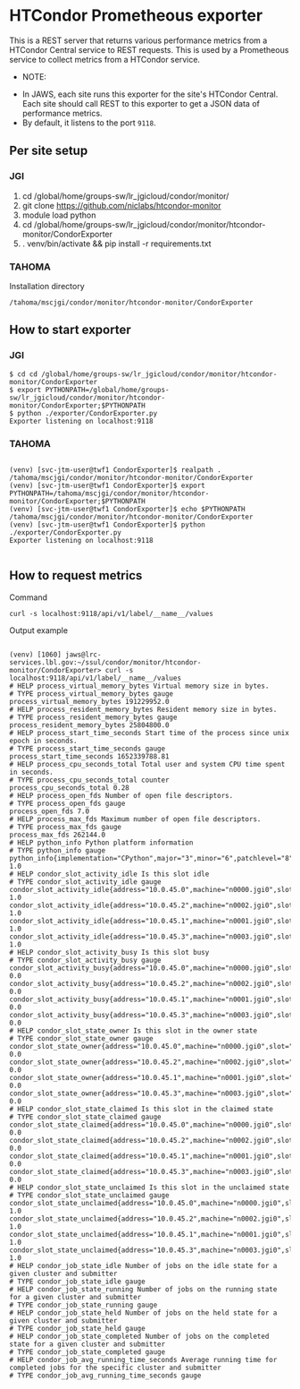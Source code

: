 # HTCondor Prometheous exporter 


This is a REST server that returns various performance metrics from a HTCondor Central service to REST requests.
This is used by a Prometheous service to collect metrics from a HTCondor service.

* NOTE: 
- In JAWS, each site runs this exporter for the site's HTCondor Central. Each site should call REST to this exporter to get a JSON data of performance metrics. 
- By default, it listens to the port `9118`.


## Per site setup

### JGI

1. cd /global/home/groups-sw/lr_jgicloud/condor/monitor/
2. git clone https://github.com/niclabs/htcondor-monitor
3. module load python 
4. cd /global/home/groups-sw/lr_jgicloud/condor/monitor/htcondor-monitor/CondorExporter 
5. . venv/bin/activate && pip install -r requirements.txt

### TAHOMA

Installation directory
```angular2html
/tahoma/mscjgi/condor/monitor/htcondor-monitor/CondorExporter
```


## How to start exporter

### JGI
```
$ cd cd /global/home/groups-sw/lr_jgicloud/condor/monitor/htcondor-monitor/CondorExporter 
$ export PYTHONPATH=/global/home/groups-sw/lr_jgicloud/condor/monitor/htcondor-monitor/CondorExporter;$PYTHONPATH
$ python ./exporter/CondorExporter.py
Exporter listening on localhost:9118

```

### TAHOMA

```

(venv) [svc-jtm-user@twf1 CondorExporter]$ realpath .
/tahoma/mscjgi/condor/monitor/htcondor-monitor/CondorExporter
(venv) [svc-jtm-user@twf1 CondorExporter]$ export PYTHONPATH=/tahoma/mscjgi/condor/monitor/htcondor-monitor/CondorExporter;$PYTHONPATH
(venv) [svc-jtm-user@twf1 CondorExporter]$ echo $PYTHONPATH
/tahoma/mscjgi/condor/monitor/htcondor-monitor/CondorExporter
(venv) [svc-jtm-user@twf1 CondorExporter]$ python ./exporter/CondorExporter.py
Exporter listening on localhost:9118


```



## How to request metrics

Command

```angular2html
curl -s localhost:9118/api/v1/label/__name__/values
```

Output example

```

(venv) [1060] jaws@lrc-services.lbl.gov:~/ssul/condor/monitor/htcondor-monitor/CondorExporter> curl -s localhost:9118/api/v1/label/__name__/values
# HELP process_virtual_memory_bytes Virtual memory size in bytes.
# TYPE process_virtual_memory_bytes gauge
process_virtual_memory_bytes 191229952.0
# HELP process_resident_memory_bytes Resident memory size in bytes.
# TYPE process_resident_memory_bytes gauge
process_resident_memory_bytes 25804800.0
# HELP process_start_time_seconds Start time of the process since unix epoch in seconds.
# TYPE process_start_time_seconds gauge
process_start_time_seconds 1652339788.81
# HELP process_cpu_seconds_total Total user and system CPU time spent in seconds.
# TYPE process_cpu_seconds_total counter
process_cpu_seconds_total 0.28
# HELP process_open_fds Number of open file descriptors.
# TYPE process_open_fds gauge
process_open_fds 7.0
# HELP process_max_fds Maximum number of open file descriptors.
# TYPE process_max_fds gauge
process_max_fds 262144.0
# HELP python_info Python platform information
# TYPE python_info gauge
python_info{implementation="CPython",major="3",minor="6",patchlevel="8",version="3.6.8"} 1.0
# HELP condor_slot_activity_idle Is this slot idle
# TYPE condor_slot_activity_idle gauge
condor_slot_activity_idle{address="10.0.45.0",machine="n0000.jgi0",slot="1"} 1.0
condor_slot_activity_idle{address="10.0.45.2",machine="n0002.jgi0",slot="1"} 1.0
condor_slot_activity_idle{address="10.0.45.1",machine="n0001.jgi0",slot="1"} 1.0
condor_slot_activity_idle{address="10.0.45.3",machine="n0003.jgi0",slot="1"} 1.0
# HELP condor_slot_activity_busy Is this slot busy
# TYPE condor_slot_activity_busy gauge
condor_slot_activity_busy{address="10.0.45.0",machine="n0000.jgi0",slot="1"} 0.0
condor_slot_activity_busy{address="10.0.45.2",machine="n0002.jgi0",slot="1"} 0.0
condor_slot_activity_busy{address="10.0.45.1",machine="n0001.jgi0",slot="1"} 0.0
condor_slot_activity_busy{address="10.0.45.3",machine="n0003.jgi0",slot="1"} 0.0
# HELP condor_slot_state_owner Is this slot in the owner state
# TYPE condor_slot_state_owner gauge
condor_slot_state_owner{address="10.0.45.0",machine="n0000.jgi0",slot="1"} 0.0
condor_slot_state_owner{address="10.0.45.2",machine="n0002.jgi0",slot="1"} 0.0
condor_slot_state_owner{address="10.0.45.1",machine="n0001.jgi0",slot="1"} 0.0
condor_slot_state_owner{address="10.0.45.3",machine="n0003.jgi0",slot="1"} 0.0
# HELP condor_slot_state_claimed Is this slot in the claimed state
# TYPE condor_slot_state_claimed gauge
condor_slot_state_claimed{address="10.0.45.0",machine="n0000.jgi0",slot="1"} 0.0
condor_slot_state_claimed{address="10.0.45.2",machine="n0002.jgi0",slot="1"} 0.0
condor_slot_state_claimed{address="10.0.45.1",machine="n0001.jgi0",slot="1"} 0.0
condor_slot_state_claimed{address="10.0.45.3",machine="n0003.jgi0",slot="1"} 0.0
# HELP condor_slot_state_unclaimed Is this slot in the unclaimed state
# TYPE condor_slot_state_unclaimed gauge
condor_slot_state_unclaimed{address="10.0.45.0",machine="n0000.jgi0",slot="1"} 1.0
condor_slot_state_unclaimed{address="10.0.45.2",machine="n0002.jgi0",slot="1"} 1.0
condor_slot_state_unclaimed{address="10.0.45.1",machine="n0001.jgi0",slot="1"} 1.0
condor_slot_state_unclaimed{address="10.0.45.3",machine="n0003.jgi0",slot="1"} 1.0
# HELP condor_job_state_idle Number of jobs on the idle state for a given cluster and submitter
# TYPE condor_job_state_idle gauge
# HELP condor_job_state_running Number of jobs on the running state for a given cluster and submitter
# TYPE condor_job_state_running gauge
# HELP condor_job_state_held Number of jobs on the held state for a given cluster and submitter
# TYPE condor_job_state_held gauge
# HELP condor_job_state_completed Number of jobs on the completed state for a given cluster and submitter
# TYPE condor_job_state_completed gauge
# HELP condor_job_avg_running_time_seconds Average running time for completed jobs for the specific cluster and submitter
# TYPE condor_job_avg_running_time_seconds gauge


```